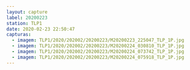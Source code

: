```yaml
---
layout: capture
label: 20200223
station: TLP1
date: 2020-02-23 22:50:47
capturas:
  - imagem: TLP1/2020/202002/20200223/M20200223_225047_TLP_1P.jpg
  - imagem: TLP1/2020/202002/20200223/M20200224_030810_TLP_1P.jpg
  - imagem: TLP1/2020/202002/20200223/M20200224_073742_TLP_1P.jpg
  - imagem: TLP1/2020/202002/20200223/M20200224_075918_TLP_1P.jpg
---
```

